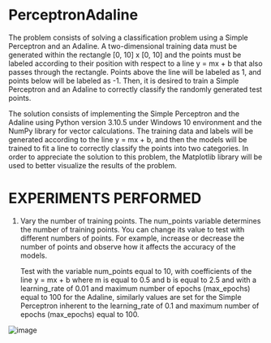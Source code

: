 # PerceptronAdaline

The problem consists of solving a classification problem using a Simple Perceptron and an Adaline. A two-dimensional training data must be generated within the rectangle [0, 10] x [0, 10] and the points must be labeled according to their position with respect to a line y = mx + b that also passes through the rectangle. Points above the line will be labeled as 1, and points below will be labeled as -1. Then, it is desired to train a Simple Perceptron and an Adaline to correctly classify the randomly generated test points.

The solution consists of implementing the Simple Perceptron and the Adaline using Python version 3.10.5 under Windows 10 environment and the NumPy library for vector calculations. The training data and labels will be generated according to the line y = mx + b, and then the models will be trained to fit a line to correctly classify the points into two categories. In order to appreciate the solution to this problem, the Matplotlib library will be used to better visualize the results of the problem.

# EXPERIMENTS PERFORMED

   1) Vary the number of training points. The num_points variable determines the number of training points. You can change its value to test with different numbers of points. For example, increase or decrease the number of points and observe how it affects the accuracy of the models.

      Test with the variable num_points equal to 10, with coefficients of the line y = mx + b where m is equal to 0.5 and b is equal to 2.5 and with a learning_rate of 0.01 and maximum number of epochs (max_epochs) equal to 100 for the Adaline, similarly values are set for the Simple Perceptron inherent to the learning_rate of 0.1 and maximum number of epochs (max_epochs) equal to 100.

![image](https://github.com/YakoViTo/PerceptronAdaline/assets/135473233/eb5ad2d2-70ee-46ec-b0a1-d7926668d9b9)


